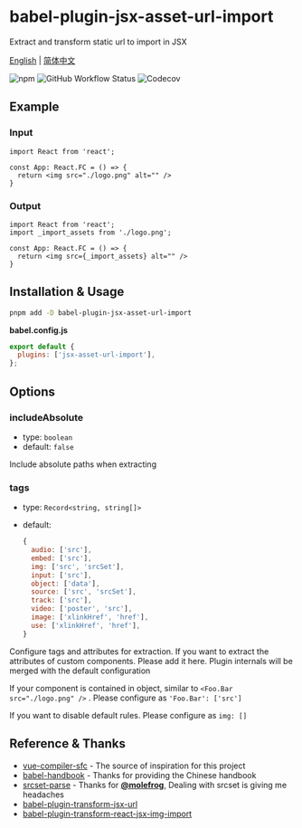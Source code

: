 # babel-plugin-jsx-asset-url-import

Extract and transform static url to import in JSX

[English](./README.md) | [简体中文](./README.zh-CN.md)

![npm](https://img.shields.io/npm/v/babel-plugin-jsx-asset-url-import?logo=npm&style=for-the-badge)
![GitHub Workflow Status](https://img.shields.io/github/actions/workflow/status/suiyun39/babel-plugin-jsx-asset-url-import/ci.yml?label=CI&logo=github-actions&logoColor=white&style=for-the-badge)
![Codecov](https://img.shields.io/codecov/c/github/suiyun39/babel-plugin-jsx-asset-url-import?logo=codecov&style=for-the-badge)

## Example

### Input

```tsx
import React from 'react';

const App: React.FC = () => {
  return <img src="./logo.png" alt="" />
}
```

### Output

```tsx
import React from 'react';
import _import_assets from './logo.png';

const App: React.FC = () => {
  return <img src={_import_assets} alt="" />
}
```

## Installation & Usage

```bash
pnpm add -D babel-plugin-jsx-asset-url-import
```

**babel.config.js**

```js
export default {
  plugins: ['jsx-asset-url-import'],
};
```

## Options

### includeAbsolute

- type: `boolean`
- default: `false`

Include absolute paths when extracting

### tags

- type: `Record<string, string[]>`

- default:

  ```javascript
  {
    audio: ['src'],
    embed: ['src'],
    img: ['src', 'srcSet'],
    input: ['src'],
    object: ['data'],
    source: ['src', 'srcSet'],
    track: ['src'],
    video: ['poster', 'src'],
    image: ['xlinkHref', 'href'],
    use: ['xlinkHref', 'href'],
  }
  ```

Configure tags and attributes for extraction. If you want to extract the attributes of custom components. Please add it here. Plugin internals will be merged with the default configuration

If your component is contained in object, similar to `<Foo.Bar src="./logo.png" />` . Please configure as `'Foo.Bar': ['src']`

If you want to disable default rules. Please configure as `img: []`

## Reference & Thanks

- [vue-compiler-sfc](https://github.com/vuejs/core/tree/main/packages/compiler-sfc) - The source of inspiration for this project
- [babel-handbook](https://github.com/jamiebuilds/babel-handbook) - Thanks for providing the Chinese handbook
- [srcset-parse](https://github.com/molefrog/srcset-parse) - Thanks for **[@molefrog](https://github.com/molefrog)**, Dealing with srcset is giving me headaches
- [babel-plugin-transform-jsx-url](https://github.com/xyyjk/babel-plugin-transform-jsx-url)
- [babel-plugin-transform-react-jsx-img-import](https://github.com/gvelo/babel-plugin-transform-react-jsx-img-import)

